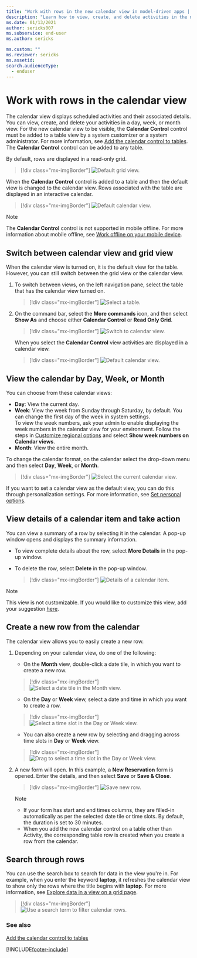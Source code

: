 ```yaml
---
title: "Work with rows in the new calendar view in model-driven apps | MicrosoftDocs"
description: "Learn how to view, create, and delete activities in the new calendar view."
ms.date: 01/13/2021
author: sericks007
ms.subservice: end-user
ms.author: sericks

ms.custom: ""
ms.reviewer: sericks
ms.assetid: 
search.audienceType: 
  - enduser
---
```


# Work with rows in the calendar view

The calendar view displays scheduled activities and their associated details. You can view, create, and delete your activities in a day, week, or month view. For the new calendar view to be visible, the **Calendar Control** control must be added to a table view by a system customizer or a system administrator. For more information, see [Add the calendar control to tables](../maker/model-driven-apps/add-calendar-control.md). The **Calendar Control** control can be added to any table.

By default, rows are displayed in a read-only grid.

> [!div class="mx-imgBorder"]
> ![Default grid view.](media/default-grid-view-1.png "Default grid view")

When the **Calendar Control** control is added to a table and then the default view is changed to the calendar view. Rows associated with the table are displayed in an interactive calendar.

> [!div class="mx-imgBorder"]
> ![Default calendar view.](media/cal-view.png "Default calendar view")

> [!NOTE]
> The **Calendar Control** control is not supported in mobile offline. For more information about mobile offline, see [Work offline on your mobile device](/dynamics365/mobile-app/work-in-offline-mode).

## Switch between calendar view and grid view

When the calendar view is turned on, it is the default view for the table. However, you can still switch between the grid view or the calendar view.

1. To switch between views, on the left navigation pane, select the table that has the calendar view turned on.

   > [!div class="mx-imgBorder"]
   > ![Select a table.](media/cal-view-1.png "Select a table")

1. On the command bar, select the **More commands** icon, and then select **Show As** and choose either **Calendar Control** or **Read Only Grid**.

    > [!div class="mx-imgBorder"]
    > ![Switch to calendar view.](media/switch-calendar-view-1.png "Switch to calendar view")

    When you select the **Calendar Control** view activities are displayed in a calendar view.

    > [!div class="mx-imgBorder"]
    > ![Default calendar view.](media/cal-view.png "Default calendar view")

## View the calendar by Day, Week, or Month

You can choose from these calendar views:

- **Day**: View the current day.
- **Week**: View the week from Sunday through Saturday, by default. You can change the first day of the week in system settings.<br/>To view the week numbers, ask your admin to enable displaying the week numbers in the calendar view for your environment. Follow the steps in [Customize regional options](/power-platform/admin/customize-regional-options-admins) and select **Show week numbers on Calendar views**.
- **Month**: View the entire month.

To change the calendar format, on the calendar select the drop-down menu and then select **Day**, **Week**, or **Month**.

 > [!div class="mx-imgBorder"]
 > ![Select the current calendar view.](media/cal-nav-bar-1.png "Select the current calendar view")

If you want to set a calendar view as the default view, you can do this through personalization settings. For more information, see [Set personal options](./set-personal-options.md#activities-tab-options).

## View details of a calendar item and take action

You can view a summary of a row by selecting it in the calendar. A pop-up window opens and displays the summary information.

- To view complete details about the row, select **More Details** in the pop-up window.

- To delete the row, select **Delete** in the pop-up window.

  > [!div class="mx-imgBorder"]
  > ![Details of a calendar item.](media/details-pop-up-1.png "Details of a calendar item") 

> [!NOTE]
> This view is not customizable. If you would like to customize this view, add your suggestion [here](https://ideas.powerapps.com).

## Create a new row from the calendar

The calendar view allows you to easily create a new row.

1. Depending on your calendar view, do one of the following:

   - On the **Month** view, double-click a date tile, in which you want to create a new row.

   > [!div class="mx-imgBorder"]
   > ![Select a date tile in the Month view.](media/date-tile-1.png "Select a date tile in the Month view")

   - On the **Day** or **Week** view, select a date and time in which you want to create a row.

   > [!div class="mx-imgBorder"]
   > ![Select a time slot in the Day or Week view.](media/time-slot-1.png "Select a time slot in the Day or Week view") 

   - You can also create a new row by selecting and dragging across time slots in **Day** or **Week** view.

   > [!div class="mx-imgBorder"]
   > ![Drag to select a time slot in the Day or Week view.](media/new-calendar-item.gif "Drag to select a time slot in the Day or Week view")

2. A new form will open. In this example, a **New Reservation** form is opened. Enter the details, and then select **Save** or **Save & Close**.

   > [!div class="mx-imgBorder"]
   > ![Save new row.](media/save-new-res.png "Save new row")

   > [!NOTE]
   > - If your form has start and end times columns, they are filled-in automatically as per the selected date tile or time slots. By default, the duration is set to 30 minutes.
   > - When you add the new calendar control on a table other than Activity, the corresponding table row is created when you create a row from the calendar.

## Search through rows

You can use the search box to search for data in the view you're in. For example, when you enter the keyword **laptop**, it refreshes the calendar view to show only the rows where the title begins with **laptop**. For more information, see [Explore data in a view on a grid page](grid-filters.md).

> [!div class="mx-imgBorder"]
> ![Use a search term to filter calendar rows.](media/search-cal.png "Use a search term to filter calendar rows")

### See also

[Add the calendar control to tables](../maker/model-driven-apps/add-calendar-control.md)

[!INCLUDE[footer-include](../includes/footer-banner.md)]
